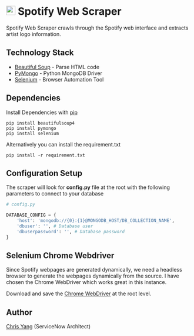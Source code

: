 <img src="assets\spotify_logo.png" alt="Spotify Logo" width="25" height="25"> Spotify Web Scraper
=======================

Spotify Web Scraper crawls through the Spotify web interface and extracts artist logo information.

## Technology Stack
 - [Beautiful Soup](https://pypi.org/project/beautifulsoup4/) - Parse HTML code
 - [PyMongo](https://api.mongodb.com/python/current/#) - Python MongoDB Driver
 - [Selenium](https://pypi.org/project/selenium/) - Browser Automation Tool

## Dependencies
Install Dependencies with [pip](https://pypi.org/project/pip/)

```
pip install beautifulsoup4
pip install pymongo
pip install selenium
```

Alternatively you can install the requirement.txt
```
pip install -r requirement.txt
```

## Configuration Setup
The scraper will look for **config.py** file at the root with the following parameters to connect to your database

```python
# config.py

DATABASE_CONFIG = {
    'host': 'mongodb://{0}:{1}@MONGODB_HOST/DB_COLLECTION_NAME',
    'dbuser': '', # Database user
    'dbuserpassword': '', # Database password
}
```

## Selenium Chrome Webdriver
Since Spotify webpages are generated dynamically, we need a headless browser to generate the webpages dynamically from the source. I have chosen the Chrome WebDriver which works great in this instance.

Download and save the <a href="http://chromedriver.chromium.org/downloads">Chrome WebDriver</a> at the root level.

## Author
  [Chris Yang](https://chrisyang.io) (ServiceNow Architect)
